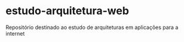 # estudo-arquitetura-web
Repositório destinado ao estudo de arquiteturas em aplicações para a internet
